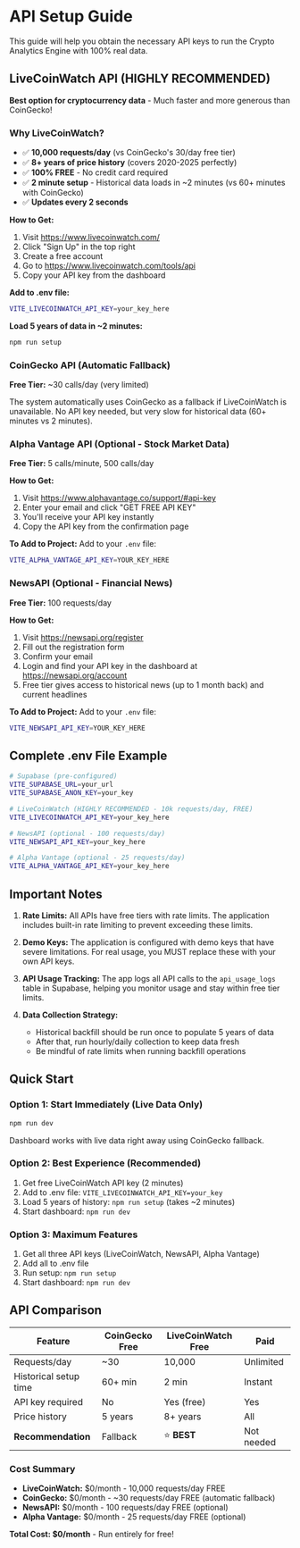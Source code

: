# API Setup Guide

This guide will help you obtain the necessary API keys to run the Crypto Analytics Engine with 100% real data.

## LiveCoinWatch API (HIGHLY RECOMMENDED)

**Best option for cryptocurrency data** - Much faster and more generous than CoinGecko!

### Why LiveCoinWatch?
- ✅ **10,000 requests/day** (vs CoinGecko's 30/day free tier)
- ✅ **8+ years of price history** (covers 2020-2025 perfectly)
- ✅ **100% FREE** - No credit card required
- ✅ **2 minute setup** - Historical data loads in ~2 minutes (vs 60+ minutes with CoinGecko)
- ✅ **Updates every 2 seconds**

**How to Get:**
1. Visit https://www.livecoinwatch.com/
2. Click "Sign Up" in the top right
3. Create a free account
4. Go to https://www.livecoinwatch.com/tools/api
5. Copy your API key from the dashboard

**Add to .env file:**
```bash
VITE_LIVECOINWATCH_API_KEY=your_key_here
```

**Load 5 years of data in ~2 minutes:**
```bash
npm run setup
```

### CoinGecko API (Automatic Fallback)

**Free Tier:** ~30 calls/day (very limited)

The system automatically uses CoinGecko as a fallback if LiveCoinWatch is unavailable. No API key needed, but very slow for historical data (60+ minutes vs 2 minutes).

### Alpha Vantage API (Optional - Stock Market Data)

**Free Tier:** 5 calls/minute, 500 calls/day

**How to Get:**
1. Visit https://www.alphavantage.co/support/#api-key
2. Enter your email and click "GET FREE API KEY"
3. You'll receive your API key instantly
4. Copy the API key from the confirmation page

**To Add to Project:**
Add to your `.env` file:
```bash
VITE_ALPHA_VANTAGE_API_KEY=YOUR_KEY_HERE
```

### NewsAPI (Optional - Financial News)

**Free Tier:** 100 requests/day

**How to Get:**
1. Visit https://newsapi.org/register
2. Fill out the registration form
3. Confirm your email
4. Login and find your API key in the dashboard at https://newsapi.org/account
5. Free tier gives access to historical news (up to 1 month back) and current headlines

**To Add to Project:**
Add to your `.env` file:
```bash
VITE_NEWSAPI_API_KEY=YOUR_KEY_HERE
```

## Complete .env File Example

```bash
# Supabase (pre-configured)
VITE_SUPABASE_URL=your_url
VITE_SUPABASE_ANON_KEY=your_key

# LiveCoinWatch (HIGHLY RECOMMENDED - 10k requests/day, FREE)
VITE_LIVECOINWATCH_API_KEY=your_key_here

# NewsAPI (optional - 100 requests/day)
VITE_NEWSAPI_API_KEY=your_key_here

# Alpha Vantage (optional - 25 requests/day)
VITE_ALPHA_VANTAGE_API_KEY=your_key_here
```

## Important Notes

1. **Rate Limits:** All APIs have free tiers with rate limits. The application includes built-in rate limiting to prevent exceeding these limits.

2. **Demo Keys:** The application is configured with demo keys that have severe limitations. For real usage, you MUST replace these with your own API keys.

3. **API Usage Tracking:** The app logs all API calls to the `api_usage_logs` table in Supabase, helping you monitor usage and stay within free tier limits.

4. **Data Collection Strategy:**
   - Historical backfill should be run once to populate 5 years of data
   - After that, run hourly/daily collection to keep data fresh
   - Be mindful of rate limits when running backfill operations

## Quick Start

### Option 1: Start Immediately (Live Data Only)
```bash
npm run dev
```
Dashboard works with live data right away using CoinGecko fallback.

### Option 2: Best Experience (Recommended)
1. Get free LiveCoinWatch API key (2 minutes)
2. Add to .env file: `VITE_LIVECOINWATCH_API_KEY=your_key`
3. Load 5 years of history: `npm run setup` (takes ~2 minutes)
4. Start dashboard: `npm run dev`

### Option 3: Maximum Features
1. Get all three API keys (LiveCoinWatch, NewsAPI, Alpha Vantage)
2. Add all to .env file
3. Run setup: `npm run setup`
4. Start dashboard: `npm run dev`

## API Comparison

| Feature | CoinGecko Free | LiveCoinWatch Free | Paid |
|---------|---------------|-------------------|------|
| Requests/day | ~30 | 10,000 | Unlimited |
| Historical setup time | 60+ min | 2 min | Instant |
| API key required | No | Yes (free) | Yes |
| Price history | 5 years | 8+ years | All |
| **Recommendation** | Fallback | ⭐ **BEST** | Not needed |

### Cost Summary
- **LiveCoinWatch:** $0/month - 10,000 requests/day FREE
- **CoinGecko:** $0/month - ~30 requests/day FREE (automatic fallback)
- **NewsAPI:** $0/month - 100 requests/day FREE (optional)
- **Alpha Vantage:** $0/month - 25 requests/day FREE (optional)

**Total Cost: $0/month** - Run entirely for free!
